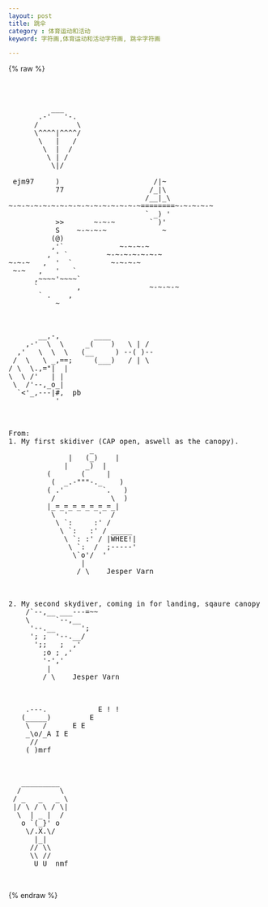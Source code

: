 ```yaml
---
layout: post
title: 跳伞
category : 体育运动和活动
keyword: 字符画,体育运动和活动字符画, 跳伞字符画

---
```

{% raw %}
<pre>



          ___
       .-'   '-.
      /         \
      \^^^^|^^^^/
       \   |   /
        \  |  /
         \ | /
          \|/
          <o>
 ejm97     )                      /|~
           77                    /_|\
                                /__|_\
~-~-~-~-~-~-~-~-~-~-~-~-~-~-~-~========~-~-~-~-~
                                ` _) '
           >>       ~-~-~        ` )'
           S    ~-~-~-~             ~
          (@)
          ,'`             ~-~-~-~
         , ' `         ~-~-~-~-~-~-~
~-~-~   ,  '  `         ~-~-~-~
 ~-~   ,   '   `
      ,~~~~'~~~~`
      `         ,                ~-~-~-~
       ` .    ,
           ~



       __,-,        ____
    ,-'  \  \     _(    )   \ | /
  ,'   \  \  \   (__     ) --( )--
 /  \   \ _,==;     (___)   / | \
/ \  \.,="|  |
\  \ /'   | |
 \  /'--,_o_|
  `<'_,---|#,  pb
           '



From:  <jesper@telia.net>
1. My first skidiver (CAP open, aswell as the canopy).
                   _
              |   (_)    |
             |    _)  |
         (       (     |
          (  _.-"""-._    )
         ( .'         `.   )
          /             \  )
         |_=_=_=_=_=_=_=_|
          \  '       '  /
           \ `:     :' /
            \ `:   :' / _____
             \ `: :' / |WHEE!|
              \ `:  /  ;-----'
               \`o'/  '
                 |
                / \    Jesper Varn



2. My second skydiver, coming in for landing, sqaure canopy this time.
    /`--,__ ___---=~~
    \      `--,__
     '--.__      ';
     '; ;  '--.__/
      ';;   ;  ,'
        ;o ; ,'
        '-','
         |
        / \    Jesper Varn



    .---.            E ! !
   (_____)         E
    \   /      E E
    _\o/_A I E
     //
    ( )mrf



   _________
  /         \
 / _   _   _ \
 |/ \ / \ / \|
  \  | _ |  /
   o `(_}' o
    \/.X.\/
      |_|
     // \\
     \\ //
      U U  nmf

 </pre>
{% endraw %}
